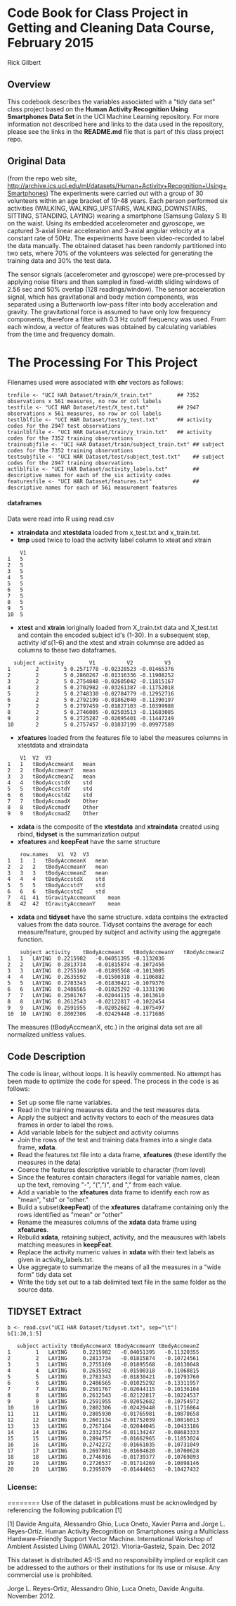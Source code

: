 # Code Book for Class Project in Getting and Cleaning Data Course, February 2015
Rick Gilbert

## Overview
This codebook describes the variables associated with a "tidy data set" class project based on the **Human Activity Recognition Using Smartphones Data Set** in the UCI Machine Learning repository.  For more information not described here and links to the data used in the repository,  please see the links in the **README.md** file that is part of this class project repo.

## Original Data 
(from the repo web site, http://archive.ics.uci.edu/ml/datasets/Human+Activity+Recognition+Using+Smartphones)
The experiments were carried out with a group of 30 volunteers within an age bracket of 19-48 years. Each person performed six activities (WALKING, WALKING_UPSTAIRS, WALKING_DOWNSTAIRS, SITTING, STANDING, LAYING) wearing a smartphone (Samsung Galaxy S II) on the waist. Using its embedded accelerometer and gyroscope, we captured 3-axial linear acceleration and 3-axial angular velocity at a constant rate of 50Hz. The experiments have been video-recorded to label the data manually. The obtained dataset has been randomly partitioned into two sets, where 70% of the volunteers was selected for generating the training data and 30% the test data. 

The sensor signals (accelerometer and gyroscope) were pre-processed by applying noise filters and then sampled in fixed-width sliding windows of 2.56 sec and 50% overlap (128 readings/window). The sensor acceleration signal, which has gravitational and body motion components, was separated using a Butterworth low-pass filter into body acceleration and gravity. The gravitational force is assumed to have only low frequency components, therefore a filter with 0.3 Hz cutoff frequency was used. From each window, a vector of features was obtained by calculating variables from the time and frequency domain.

# The Processing For This Project
Filenames used were associated with **chr** vectors as follows:
```
trnfile <- "UCI HAR Dataset/train/X_train.txt"        ## 7352 observations x 561 measures, no row or col labels
testfile <- "UCI HAR Dataset/test/X_test.txt"         ## 2947 observations x 561 measures, no row or col labels
testlblfile <- "UCI HAR Dataset/test/y_test.txt"      ## activity codes for the 2947 test observations
trainlblfile <- "UCI HAR Dataset/train/y_train.txt"   ## activity codes for the 7352 training observations
trainsubjfile <- "UCI HAR Dataset/train/subject_train.txt" ## subject codes for the 7352 training observations
testsubjfile <- "UCI HAR Dataset/test/subject_test.txt"    ## subject codes for the 2947 training observations
actlblfile <- "UCI HAR Dataset/activity_labels.txt"        ## descriptive names for each of the six activity codes
featuresfile <- "UCI HAR Dataset/features.txt"             ## descriptive names for each of 561 measurement features
```

#### dataframes
Data were read into R using read.csv
- **xtraindata** and  **xtestdata**  loaded from x_test.txt and x_train.txt.  
- **tmp**                used twice to load the activity label column to xteat and xtrain
```
 	V1
1	5
2	5
3	5
4	5
5	5
6	5
7	5
8	5
9	5
10	5
```
- **xtest** and **xtrain**  loriginally loaded from X_train.txt data and X_test.txt and contain the encoded subject id's (1-30).  In a subsequent step, activity id's(1-6) and the xtest and xtrain columnse are added as columns to these two dataframes. 
```
  subject activity        V1          V2          V3
1        2        5 0.2571778 -0.02328523 -0.01465376
2        2        5 0.2860267 -0.01316336 -0.11908252
3        2        5 0.2754848 -0.02605042 -0.11815167
4        2        5 0.2702982 -0.03261387 -0.11752018
5        2        5 0.2748330 -0.02784779 -0.12952716
6        2        5 0.2792199 -0.01862040 -0.11390197
7        2        5 0.2797459 -0.01827103 -0.10399988
8        2        5 0.2746005 -0.02503513 -0.11683085
9        2        5 0.2725287 -0.02095401 -0.11447249
10       2        5 0.2757457 -0.01037199 -0.09977589
```
- **xfeatures**    loaded from the features file to label the measures columns in xtestdata and xtraindata
```
 	V1	V2	V3
1	1	tBodyAccmeanX	mean
2	2	tBodyAccmeanY	mean
3	3	tBodyAccmeanZ	mean
4	4	tBodyAccstdX	std
5	5	tBodyAccstdY	std
6	6	tBodyAccstdZ	std
7	7	tBodyAccmadX	Other
8	8	tBodyAccmadY	Other
9	9	tBodyAccmadZ	Other
```

- **xdata** is the composite of the **xtestdata** and **xtraindata** created using rbind, **tidyset** is the summarization output
- **xfeatures** and **keepFeat** have the same structure
```
 	row.names	V1	V2	V3
1	1	1	tBodyAccmeanX	mean
2	2	2	tBodyAccmeanY	mean
3	3	3	tBodyAccmeanZ	mean
4	4	4	tBodyAccstdX	std
5	5	5	tBodyAccstdY	std
6	6	6	tBodyAccstdZ	std
7	41	41	tGravityAccmeanX	mean
8	42	42	tGravityAccmeanY	mean
```
- **xdata** and **tidyset** have the same structure.  xdata contains the extracted values from the data source.  Tidyset contains the average for each measure/feature, grouped by subject and activity using the aggregate function.
```
 	subject	activity	tBodyAccmeanX	tBodyAccmeanY	tBodyAccmeanZ
1	1	LAYING	0.2215982	-0.04051395	-0.1132036
2	2	LAYING	0.2813734	-0.01815874	-0.1072456
3	3	LAYING	0.2755169	-0.01895568	-0.1013005
4	4	LAYING	0.2635592	-0.01500318	-0.1106882
5	5	LAYING	0.2783343	-0.01830421	-0.1079376
6	6	LAYING	0.2486565	-0.01025292	-0.1331196
7	7	LAYING	0.2501767	-0.02044115	-0.1013610
8	8	LAYING	0.2612543	-0.02122817	-0.1022454
9	9	LAYING	0.2591955	-0.02052682	-0.1075497
10	10	LAYING	0.2802306	-0.02429448	-0.1171686
```

The measures (tBodyAccmeanX, etc.) in the original data set are all normalized unitless values.

## Code Description
The code is linear, without loops.  It is heavily commented.  No attempt has been made to optimize the code for speed.  The process in the code is as follows:
- Set up some file name variables.
- Read in the training measures data and the test measures data.
- Apply the subject and activity vectors to each of the measures data frames in order to label the rows.
- Add variable labels for the subject and activity columns
- Join the rows of the test and training data frames into a single data frame, **xdata**.
- Read the features.txt file into a data frame, **xfeatures** (these identify the measures in the data)
- Coerce the features descriptive variable to character (from level) 
- Since the features contain characters illegal for variable names, clean up the text, removing "-", "(",")", and "," from each value.
- Add a variable to the **xfeatures** data frame to identify each row as "mean", "std" or "other."
- Build a subset(**keepFeat**) of the **xfeatures** dataframe containing only the rows identified as "mean" or "other"
- Rename the measures columns of the **xdata** data frame using **xfeatures**.
- Rebuild **xdata**, retaining subject, activity, and the meausures with labels matching measures in **keepFeat**.
- Replace the activity numeric values in **xdata** with their text labels as given in activity_labels.txt.
- Use aggregate to summarize the means of all the measures in a "wide form" tidy data set
- Write the tidy set out to a tab delimited text file in the same folder as the source data. 

## TIDYSET Extract 
```
b <- read.csv("UCI HAR Dataset/tidyset.txt", sep="\t")
b[1:20,1:5]
```

```
   subject activity tBodyAccmeanX tBodyAccmeanY tBodyAccmeanZ
1        1   LAYING     0.2215982   -0.04051395   -0.11320355
2        2   LAYING     0.2813734   -0.01815874   -0.10724561
3        3   LAYING     0.2755169   -0.01895568   -0.10130048
4        4   LAYING     0.2635592   -0.01500318   -0.11068815
5        5   LAYING     0.2783343   -0.01830421   -0.10793760
6        6   LAYING     0.2486565   -0.01025292   -0.13311957
7        7   LAYING     0.2501767   -0.02044115   -0.10136104
8        8   LAYING     0.2612543   -0.02122817   -0.10224537
9        9   LAYING     0.2591955   -0.02052682   -0.10754972
10      10   LAYING     0.2802306   -0.02429448   -0.11716864
11      11   LAYING     0.2805930   -0.01765981   -0.10878658
12      12   LAYING     0.2601134   -0.01752039   -0.10816013
13      13   LAYING     0.2767164   -0.02044045   -0.10433186
14      14   LAYING     0.2332754   -0.01134247   -0.08683333
15      15   LAYING     0.2894757   -0.01662965   -0.11853024
16      16   LAYING     0.2742272   -0.01661035   -0.10731049
17      17   LAYING     0.2697801   -0.01684620   -0.10700628
18      18   LAYING     0.2746916   -0.01739377   -0.10769893
19      19   LAYING     0.2726537   -0.01714269   -0.10898146
20      20   LAYING     0.2395079   -0.01444063   -0.10427432
```
### License:
========
Use of the dataset in publications must be acknowledged by referencing the following publication [1] 

[1] Davide Anguita, Alessandro Ghio, Luca Oneto, Xavier Parra and Jorge L. Reyes-Ortiz. Human Activity Recognition on Smartphones using a Multiclass Hardware-Friendly Support Vector Machine. International Workshop of Ambient Assisted Living (IWAAL 2012). Vitoria-Gasteiz, Spain. Dec 2012

This dataset is distributed AS-IS and no responsibility implied or explicit can be addressed to the authors or their institutions for its use or misuse. Any commercial use is prohibited.

Jorge L. Reyes-Ortiz, Alessandro Ghio, Luca Oneto, Davide Anguita. November 2012.
